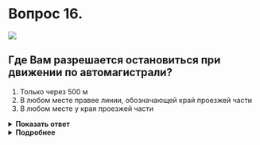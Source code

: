 # Вопрос 16.

![](https://s.drom.ru/i24228/pdd/tickets/2016/1543885166.jpg)

## Где Вам разрешается остановиться при движении по автомагистрали?

1. Только через 500 м
2. В любом месте правее линии, обозначающей край проезжей части
3. В любом месте у края проезжей части

<details>
<summary><b>Показать ответ</b></summary>
Правильный ответ: 1
</details>
<details>
<summary><b>Подробнее</b></summary>
На автомагистрали запрещается остановка вне специальных площадок для стоянки, обозначенных знаками 6.4 «Парковка (парковочное место)» или 7.11 «Место отдыха» (изображённом на рисунке). При этом до обозначенного места расстояние 500 м.
(«Дорожные знаки», пункт 16.1 ПДД)
</details>